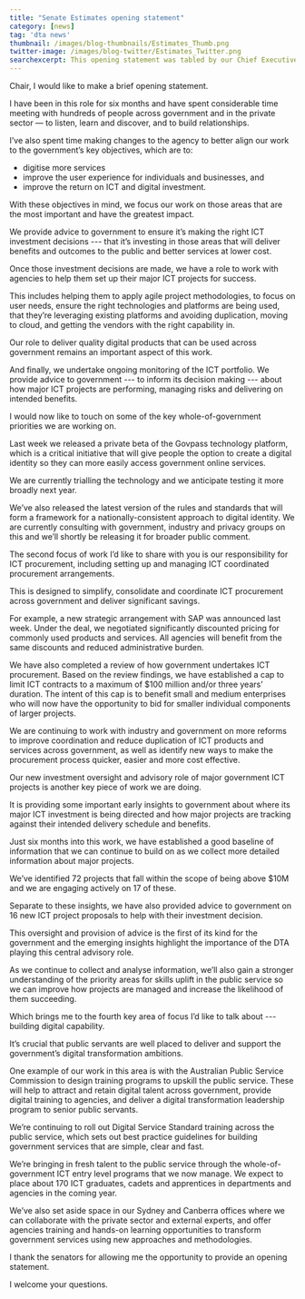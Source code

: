 ```yaml
---
title: "Senate Estimates opening statement"
category: [news]
tag: 'dta news'
thumbnail: /images/blog-thumbnails/Estimates_Thumb.png
twitter-image: /images/blog-twitter/Estimates_Twitter.png
searchexcerpt: This opening statement was tabled by our Chief Executive Officer Gavin Slater at Senate Estimates on 23 October 2017. 
---
```


Chair, I would like to make a brief opening statement.

I have been in this role for six months and have spent considerable time meeting with hundreds of people across government and in the private sector — to listen, learn and discover, and to build relationships.

I’ve also spent time making changes to the agency to better align our work to the government’s key objectives, which are to:

- digitise more services 
- improve the user experience for individuals and businesses, and 
- improve the return on ICT and digital investment.

With these objectives in mind, we focus our work on those areas that are the most important and have the greatest impact.

We provide advice to government to ensure it’s making the right ICT investment decisions --- that it’s investing in those areas that will deliver benefits and outcomes to the public and better services at lower cost.

Once those investment decisions are made, we have a role to work with agencies to help them set up their major ICT projects for success. 

This includes helping them to apply agile project methodologies, to focus on user needs, ensure the right technologies and platforms are being used, that they’re leveraging existing platforms and avoiding duplication, moving to cloud, and getting the vendors with the right capability in. 

Our role to deliver quality digital products that can be used across government remains an important aspect of this work.

And finally, we undertake ongoing monitoring of the ICT portfolio. We provide advice to government --- to inform its decision making --- about how major ICT projects are performing, managing risks and delivering on intended benefits.

I would now like to touch on some of the key whole-of-government priorities we are working on.

Last week we released a private beta of the Govpass technology platform, which is a critical initiative that will give people the option to create a digital identity so they can more easily access government online services.

We are currently trialling the technology and we anticipate testing it more broadly next year.

We’ve also released the latest version of the rules and standards that will form a framework for a nationally-consistent approach to digital identity. We are currently consulting with government, industry and privacy groups on this and we’ll shortly be releasing it for broader public comment.

The second focus of work I’d like to share with you is our responsibility for ICT procurement, including setting up and managing ICT coordinated procurement arrangements. 

This is designed to simplify, consolidate and coordinate ICT procurement across government and deliver significant savings.

For example, a new strategic arrangement with SAP was announced last week. Under the deal, we negotiated significantly discounted pricing for commonly used products and services. All agencies will benefit from the same discounts and reduced administrative burden.

We have also completed a review of how government undertakes ICT procurement. Based on the review findings, we have established a cap to limit ICT contracts to a maximum of $100 million and/or three years’ duration. The intent of this cap is to benefit small and medium enterprises who will now have the opportunity to bid for smaller individual components of larger projects.

We are continuing to work with industry and government on more reforms to improve coordination and reduce duplication of ICT products and services across government, as well as identify new ways to make the procurement process quicker, easier and more cost effective.

Our new investment oversight and advisory role of major government ICT projects is another key piece of work we are doing.

It is providing some important early insights to government about where its major ICT investment is being directed and how major projects are tracking against their intended delivery schedule and benefits.

Just six months into this work, we have established a good baseline of information that we can continue to build on as we collect more detailed information about major projects.

We’ve identified 72 projects that fall within the scope of being above $10M and we are engaging actively on 17 of these.

Separate to these insights, we have also provided advice to government on 16 new ICT project proposals to help with their investment decision.

This oversight and provision of advice is the first of its kind for the government and the emerging insights highlight the importance of the DTA playing this central advisory role.  

As we continue to collect and analyse information, we’ll also gain a stronger understanding of the priority areas for skills uplift in the public service so we can improve how projects are managed and increase the likelihood of them succeeding.

Which brings me to the fourth key area of focus I’d like to talk about --- building digital capability.

It’s crucial that public servants are well placed to deliver and support the government’s digital transformation ambitions.

One example of our work in this area is with the Australian Public Service Commission to design training programs to upskill the public service. These will help to attract and retain digital talent across government, provide digital training to agencies, and deliver a digital transformation leadership program to senior public servants.

We’re continuing to roll out Digital Service Standard training across the public service, which sets out best practice guidelines for building government services that are simple, clear and fast. 

We’re bringing in fresh talent to the public service through the whole-of-government ICT entry level programs that we now manage. We expect to place about 170 ICT graduates, cadets and apprentices in departments and agencies in the coming year.

We’ve also set aside space in our Sydney and Canberra offices where we can collaborate with the private sector and external experts, and offer agencies training and hands-on learning opportunities to transform government services using new approaches and methodologies.

I thank the senators for allowing me the opportunity to provide an opening statement.

I welcome your questions.
